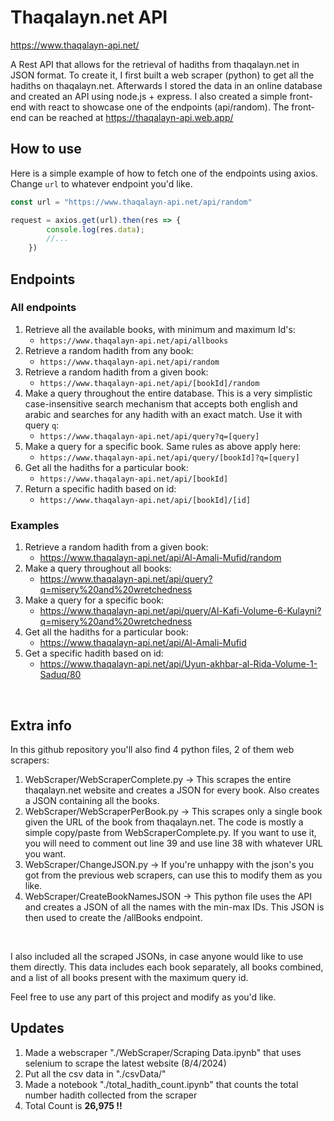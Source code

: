 # Thaqalayn.net API 

https://www.thaqalayn-api.net/

A Rest API that allows for the retrieval of hadiths from thaqalayn.net in JSON format. To create it, I first built a web scraper (python) to get all the hadiths on thaqalayn.net. Afterwards I stored the data in an online database and created an API using node.js + express. I also created a simple front-end with react to showcase one of the endpoints (api/random). The front-end can be reached at https://thaqalayn-api.web.app/ <br>

## How to use
Here is a simple example of how to fetch one of the endpoints using axios. Change ``url`` to whatever endpoint you'd like.<br>
```javascript
const url = "https://www.thaqalayn-api.net/api/random"

request = axios.get(url).then(res => {
        console.log(res.data);
        //...
    })
```

## Endpoints
### All endpoints
1. Retrieve all the available books, with minimum and maximum Id's:
    - `` https://www.thaqalayn-api.net/api/allbooks `` 
2. Retrieve a random hadith from any book:
    - `` https://www.thaqalayn-api.net/api/random `` 
3. Retrieve a random hadith from a given book: 
    - `` https://www.thaqalayn-api.net/api/[bookId]/random `` 
4. Make a query throughout the entire database. This is a very simplistic case-insensitive search mechanism that accepts both english and arabic and searches for any hadith with an exact match. Use it with query `q`:
    - `` https://www.thaqalayn-api.net/api/query?q=[query] `` 
5. Make a query for a specific book. Same rules as above apply here:
    - `` https://www.thaqalayn-api.net/api/query/[bookId]?q=[query] `` 
6. Get all the hadiths for a particular book:
    - `` https://www.thaqalayn-api.net/api/[bookId] `` 
7. Return a specific hadith based on id:
    - `` https://www.thaqalayn-api.net/api/[bookId]/[id] `` 

### Examples
1. Retrieve a random hadith from a given book: 
    - https://www.thaqalayn-api.net/api/Al-Amali-Mufid/random
2. Make a query throughout all books:
    - https://www.thaqalayn-api.net/api/query?q=misery%20and%20wretchedness
3. Make a query for a specific book:
    - https://www.thaqalayn-api.net/api/query/Al-Kafi-Volume-6-Kulayni?q=misery%20and%20wretchedness
4. Get all the hadiths for a particular book:
    - https://www.thaqalayn-api.net/api/Al-Amali-Mufid
5. Get a specific hadith based on id:
    - https://www.thaqalayn-api.net/api/Uyun-akhbar-al-Rida-Volume-1-Saduq/80

<br>


## Extra info
In this github repository you'll also find 4 python files, 2 of them web scrapers:
1. WebScraper/WebScraperComplete.py -> This scrapes the entire thaqalayn.net website and creates a JSON for every book. Also creates a JSON containing all the books.
2. WebScraper/WebScraperPerBook.py -> This scrapes only a single book given the URL of the book from thaqalayn.net. The code is mostly a simple copy/paste from WebScraperComplete.py. If you want to use it, you will need to comment out line 39 and use line 38 with whatever URL you want.
3. WebScraper/ChangeJSON.py -> If you're unhappy with the json's you got from the previous web scrapers, can use this to modify them as you like.
4. WebScraper/CreateBookNamesJSON -> This python file uses the API and creates a JSON of all the names with the min-max IDs. This JSON is then used to create the /allBooks endpoint.
<br>

I also included all the scraped JSONs, in case anyone would like to use them directly. This data includes each book separately, all books combined, and a list of all books present with the maximum query id.

Feel free to use any part of this project and modify as you'd like.


## Updates

1. Made a webscraper "./WebScraper/Scraping Data.ipynb" that uses selenium to scrape the latest website (8/4/2024)
2. Put all the csv data in "./csvData/"
3. Made a notebook "./total_hadith_count.ipynb" that counts the total number hadith collected from the scraper
4. Total Count is **26,975 !!**

